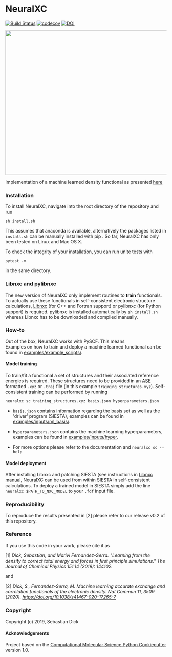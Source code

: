 NeuralXC
==============================
[//]: # (Badges)
[![Build Status](https://travis-ci.org/semodi/neuralxc.svg?branch=master)](https://travis-ci.org/semodi/neuralxc)
[![codecov](https://codecov.io/gh/semodi/neuralxc/branch/master/graph/badge.svg)](https://codecov.io/gh/semodi/neuralxc/branch/master)
[![DOI](https://zenodo.org/badge/175675755.svg)](https://zenodo.org/badge/latestdoi/175675755)

<img src="https://github.com/semodi/neuralxc/blob/master/NeuralXC.png" width="700" height="450" />

Implementation of a machine learned density functional as presented [here](https://chemrxiv.org/articles/Machine_Learning_a_Highly_Accurate_Exchange_and_Correlation_Functional_of_the_Electronic_Density/9947312)


### Installation


To install NeuralXC, navigate into the root directory of the repository and run
```
sh install.sh
```
This assumes that anaconda is available, alternatively the packages listed in `install.sh` can be manually installed with pip .
So far, NeuralXC has only been tested on Linux and Mac OS X.

To check the integrity of your installation, you can run unite tests with
```
pytest -v
```
in the same directory.

### Libnxc and pylibnxc

The new version of NeuralXC only implement routines to **train** functionals. To actually use these functionals in
self-consistent electronic structure calculations, [Libnxc](https://github.com/semodi/libnxc) (for C++ and Fortran support) or pylibnxc (for Python support) is required.
pylibnxc is installed automatically by `sh install.sh` whereas Libnxc has to be downloaded and compiled manually.

### How-to

Out of the box, NeuralXC works with PySCF. This means  
Examples on how to train and deploy a machine learned functional can be found in [examples/example_scripts/](examples/example_scripts).

#### Model training

To train/fit a functional a set of structures and their associated reference energies is required. These structures need to be provided in an [ASE](https://wiki.fysik.dtu.dk/ase/) formatted `.xyz` or `.traj` file (in this example `training_structures.xyz`). Self-consistent training can be performed by running

`neuralxc sc training_structures.xyz basis.json hyperparameters.json`

- `basis.json` contains information regarding the basis set as well as the 'driver' program (SIESTA), examples can be found in [examples/inputs/ml_basis/](examples/inputs/ml_basis).   

- `hyperparameters.json` contains the machine learning hyperparameters, examples can be found in [examples/inputs/hyper](examples/inputs/hyper).

- For more options please refer to the documentation and `neuralxc sc --help`


#### Model deployment

After installing Libnxc and patching SIESTA (see instructions in [Libnxc manual](https://libnxc.readthedocs.io/en/latest/), NeuralXC can be used from within
SIESTA in self-consistent calculations.
To deploy a trained model in SIESTA simply add the line `neuralxc $PATH_TO_NXC_MODEL` to your `.fdf` input file.

### Reproducibility

To reproduce the results presented in \[2\] please refer to our release v0.2 of this repository.

### Reference

If you use this code in your work, please cite it as

[1] *Dick, Sebastian, and Marivi Fernandez-Serra. "Learning from the density to correct total energy and forces in first principle simulations." The Journal of Chemical Physics 151.14 (2019): 144102.*

and


[2] *Dick, S., Fernandez-Serra, M. Machine learning accurate exchange and correlation functionals of the electronic density. Nat Commun 11, 3509 (2020). https://doi.org/10.1038/s41467-020-17265-7*

### Copyright

Copyright (c) 2019, Sebastian Dick


#### Acknowledgements

Project based on the
[Computational Molecular Science Python Cookiecutter](https://github.com/molssi/cookiecutter-cms) version 1.0.
